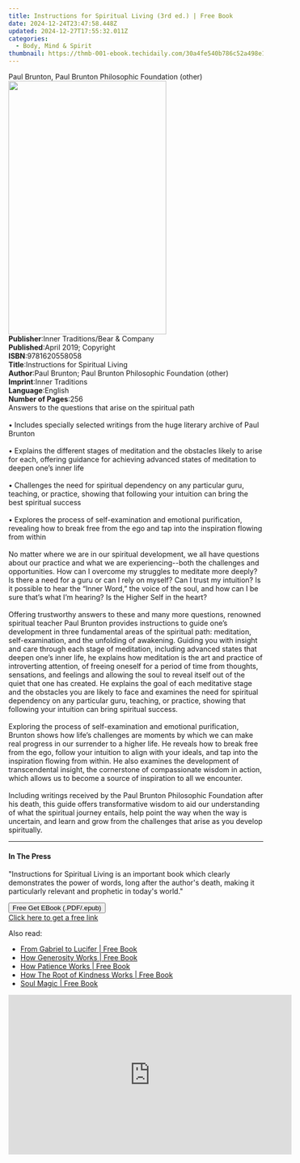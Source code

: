```yaml
---
title: Instructions for Spiritual Living (3rd ed.) | Free Book
date: 2024-12-24T23:47:58.448Z
updated: 2024-12-27T17:55:32.011Z
categories:
  - Body, Mind & Spirit
thumbnail: https://thmb-001-ebook.techidaily.com/30a4fe540b786c52a498e14410171410bed29ac73d41683847dc4e9f2a7e908d.jpg
---
```

<main id="book-container">
  <div class="flex flex-col">
    <div class="book-brief flex-1 py-6 px-4 sm:p-6 md:py-10 md:px-8">
      <!-- brief-->
      <div class="book-brief-main">
        Paul Brunton, Paul Brunton Philosophic Foundation (other)
      </div>
    </div>
    <div
      class="book-meta-info flex-1 grid gap-4 col-start-1 col-end-3 row-start-1 sm:mb-6 sm:grid-cols-4 lg:gap-6 lg:col-start-2 lg:row-end-6 lg:row-span-6 lg:mb-0"
    >
      <div
        class="book-meta-info-left place-content-center mt-4 p-4 text-sm leading-6 col-start-2 col-span-2 dark:text-slate-400"
      >
        <img
          class="w-full h-500 object-cover rounded-lg sm:h-255 sm:col-span-2 lg:col-span-full"
          src="https://img-001-ebook.techidaily.com/19cb795988f04833fed10cb1f2947430ab73bec8cbdbf0c8deb8c3698178519a.jpg"
          alt=""
          width="312"
          height="500"
        />
      </div>
      <div
        class="book-meta-info-right mt-2 col-start-1 row-start-2 col-span-3 self-center"
      >
        <!-- meta data  -->
        <div class="flex flex-col px-4 md:px-8">
          <div class="flex-1">
            <strong>Publisher</strong>:<span class="px-2"
              >Inner Traditions/Bear &amp; Company</span
            >
          </div>
          <div class="flex-1">
            <strong>Published</strong>:<span class="px-2"
              >April 2019; Copyright</span
            >
          </div>
          <div class="flex-1">
            <strong>ISBN</strong>:<span class="px-2">9781620558058</span>
          </div>
          <div class="flex-1">
            <strong>Title</strong>:<span class="px-2"
              >Instructions for Spiritual Living</span
            >
          </div>
          <div class="flex-1">
            <strong>Author</strong>:<span class="px-2"
              >Paul Brunton; Paul Brunton Philosophic Foundation (other)</span
            >
          </div>
          <div class="flex-1">
            <strong>Imprint</strong>:<span class="px-2">Inner Traditions</span>
          </div>
          <div class="flex-1">
            <strong>Language</strong>:<span class="px-2">English</span>
          </div>
          <div class="flex-1">
            <strong>Number of Pages</strong>:<span class="px-2">256</span>
          </div>
        </div>
      </div>
    </div>
    <div class="book-description flex-1 py-6 px-4 sm:p-6 md:py-10 md:px-8">
      <div class="book-description-main">
        <div accordion-content="" id="description">
          Answers to the questions that arise on the spiritual path
          <br /><br />• Includes specially selected writings from the huge
          literary archive of Paul Brunton <br /><br />• Explains the different
          stages of meditation and the obstacles likely to arise for each,
          offering guidance for achieving advanced states of meditation to
          deepen one’s inner life <br /><br />• Challenges the need for
          spiritual dependency on any particular guru, teaching, or practice,
          showing that following your intuition can bring the best spiritual
          success <br /><br />• Explores the process of self-examination and
          emotional purification, revealing how to break free from the ego and
          tap into the inspiration flowing from within <br /><br />No matter
          where we are in our spiritual development, we all have questions about
          our practice and what we are experiencing--both the challenges and
          opportunities. How can I overcome my struggles to meditate more
          deeply? Is there a need for a guru or can I rely on myself? Can I
          trust my intuition? Is it possible to hear the “Inner Word,” the voice
          of the soul, and how can I be sure that’s what I’m hearing? Is the
          Higher Self in the heart? <br /><br />Offering trustworthy answers to
          these and many more questions, renowned spiritual teacher Paul Brunton
          provides instructions to guide one’s development in three fundamental
          areas of the spiritual path: meditation, self-examination, and the
          unfolding of awakening. Guiding you with insight and care through each
          stage of meditation, including advanced states that deepen one’s inner
          life, he explains how meditation is the art and practice of
          introverting attention, of freeing oneself for a period of time from
          thoughts, sensations, and feelings and allowing the soul to reveal
          itself out of the quiet that one has created. He explains the goal of
          each meditative stage and the obstacles you are likely to face and
          examines the need for spiritual dependency on any particular guru,
          teaching, or practice, showing that following your intuition can bring
          spiritual success. <br /><br />Exploring the process of
          self-examination and emotional purification, Brunton shows how life’s
          challenges are moments by which we can make real progress in our
          surrender to a higher life. He reveals how to break free from the ego,
          follow your intuition to align with your ideals, and tap into the
          inspiration flowing from within. He also examines the development of
          transcendental insight, the cornerstone of compassionate wisdom in
          action, which allows us to become a source of inspiration to all we
          encounter. <br /><br />Including writings received by the Paul Brunton
          Philosophic Foundation after his death, this guide offers
          transformative wisdom to aid our understanding of what the spiritual
          journey entails, help point the way when the way is uncertain, and
          learn and grow from the challenges that arise as you develop
          spiritually.
        </div>
        <div class="accordion-fader"></div>
      </div>
    </div>
    <div class="book-excerpts flex-1 py-6 px-4 sm:p-6 md:py-10 md:px-8">
      <!-- excerpts-->
      <div class="book-excerpts-main">
        <hr />
        <h4 class="placeholder placeholder-heading">
          <span>In The Press</span>
        </h4>
        <p>
          "Instructions for Spiritual Living is an important book which clearly
          demonstrates the power of words, long after the author's death, making
          it particularly relevant and prophetic in today's world."
        </p>
      </div>
    </div>
    <div
      class="book-about-author flex-1 py-6 px-4 sm:p-6 md:py-10 md:px-8"
    ></div>
    <div class="book-free-get flex-1 py-6 px-4 sm:p-6 md:py-10 md:px-8">
      <button
        id="btn-free-get"
        class="bg-blue-500 hover:bg-blue-700 text-white font-bold py-2 px-4 rounded"
      >
        Free Get EBook (.PDF/.epub)
      </button>
      <div id="countdown-display" class="px-2 text-lg mt-2"></div>
      <a
        id="free-link"
        class="hidden bg-blue-500 hover:bg-blue-700 text-white font-bold py-2 px-4 rounded"
        href="https://www.ebooks.com/en-us/book/96393656/instructions-for-spiritual-living/paul-brunton/"
        target="_blank"
        >Click here to get a free link</a
      >
    </div>
    <script>
      let countdownTime = 0;
      let countdownInterval = null;
      document
        .getElementById('btn-free-get')
        .addEventListener('click', startCountdown);
      function startCountdown() {
        countdownTime = new Date().getTime() + 60000 * 3;
        countdownInterval = setInterval(updateCountdown, 1000);
        document.getElementById('btn-free-get').disabled = true;
        document
          .getElementById('btn-free-get')
          .classList.add('bg-gray-500', 'cursor-not-allowed');
      }
      function updateCountdown() {
        let currentTime = new Date().getTime();
        let timeLeft = countdownTime - currentTime;
        let secondsLeft = Math.floor(timeLeft / 1000);
        document.getElementById('countdown-display').innerHTML =
          `Remaining time: ${secondsLeft} seconds.`;
        if (secondsLeft <= 0) {
          clearInterval(countdownInterval);
          document.getElementById('btn-free-get').classList.add('hidden');
          document.getElementById('free-link').classList.remove('hidden');
          document.getElementById('countdown-display').innerHTML = '';
        }
      }
    </script>
  </div>
</main>

<ins class="adsbygoogle"
      style="display:block"
      data-ad-client="ca-pub-7571918770474297"
      data-ad-slot="8358498916"
      data-ad-format="auto"
      data-full-width-responsive="true"></ins>
    

<span class="atpl-alsoreadstyle">Also read:</span>
<div><ul>
<li><a href="https://novels-ebooks.techidaily.com/209694065-9780857721624-from-gabriel-to-lucifer/"><u>From Gabriel to Lucifer | Free Book</u></a></li>
<li><a href="https://novels-ebooks.techidaily.com/209693662-9781939839039-how-generosity-works/"><u>How Generosity Works | Free Book</u></a></li>
<li><a href="https://novels-ebooks.techidaily.com/209693660-9781939839053-how-patience-works/"><u>How Patience Works | Free Book</u></a></li>
<li><a href="https://novels-ebooks.techidaily.com/209693661-9781939839046-how-the-root-of-kindness-works/"><u>How The Root of Kindness Works | Free Book</u></a></li>
<li><a href="https://novels-ebooks.techidaily.com/209691112-9781250253057-soul-magic/"><u>Soul Magic | Free Book</u></a></li>
</ul></div>

<!-- affiliate ads begin -->
<iframe width="560" height="315" src="https://www.youtube.com/embed/rdNq2Sp031s?si=3FcJa3dQLraUDHKv" title="YouTube video player" frameborder="0" allow="accelerometer; autoplay; clipboard-write; encrypted-media; gyroscope; picture-in-picture; web-share" referrerpolicy="strict-origin-when-cross-origin" allowfullscreen></iframe>
<!-- affiliate ads end -->

